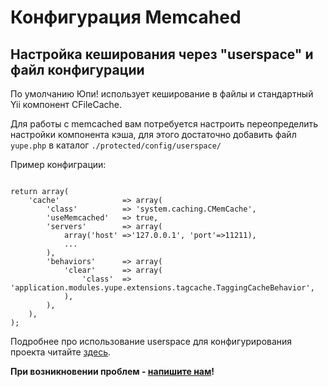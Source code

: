 # Конфигурация Memcahed #

## Настройка кеширования через "userspace" и файл конфигурации ##

По умолчанию Юпи! использует кеширование в файлы и стандартный Yii компонент CFileCache.

Для работы с memcached вам потребуется настроить переопределить настройки компонента кэша, для этого достаточно добавить файл
`yupe.php` в каталог `./protected/config/userspace/`


Пример конфиграции:

<pre><code class="php">
return array(
    'cache'              => array(
        'class'          => 'system.caching.CMemCache',
        'useMemcached'   => true,
        'servers'        => array(
            array('host' =>'127.0.0.1', 'port'=>11211),
            ...
        ),
        'behaviors'      => array(
            'clear'      => array(
                'class'  => 'application.modules.yupe.extensions.tagcache.TaggingCacheBehavior',
            ),
        ),
    ),
);
</code></pre>

Подробнее про использование userspace для конфигурирования проекта читайте [здесь](http://yupe.ru/docs/yupe/userspace.config.html).


**При возникновении проблем - [напишите нам](http://amylabs.ru/contact)!**